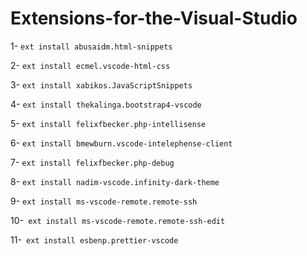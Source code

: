 # Extensions-for-the-Visual-Studio

1- `ext install abusaidm.html-snippets`

2- `ext install ecmel.vscode-html-css`

3- `ext install xabikos.JavaScriptSnippets`

4- `ext install thekalinga.bootstrap4-vscode`

5- `ext install felixfbecker.php-intellisense`

6- `ext install bmewburn.vscode-intelephense-client`

7- `ext install felixfbecker.php-debug`

8- `ext install nadim-vscode.infinity-dark-theme`

9- `ext install ms-vscode-remote.remote-ssh`

10-` ext install ms-vscode-remote.remote-ssh-edit`

11-` ext install esbenp.prettier-vscode`
